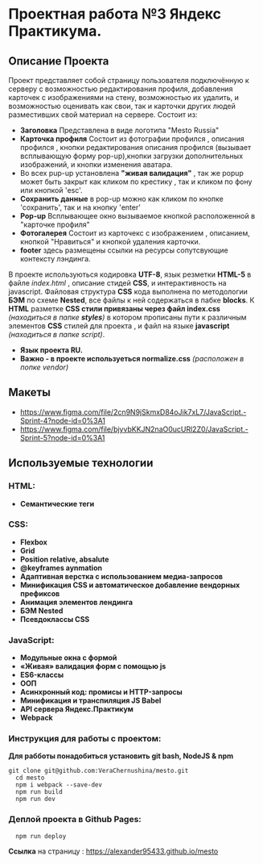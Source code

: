 # Проектная работа №3 Яндекс Практикума.


## Описание Проекта
Проект представляет собой страницу пользователя подключённую к серверу с возможностью редактирования профиля, добавления карточек с изображениями на стену, возможностью их удалить, и возможностью оценивать как свои, так и карточки других людей разместивших свой материал на сервере.
Состоит из:
- **Заголовка** Представлена в виде логотипа "Mesto Russia"
- **Карточка профиля** Состоит из фотографии профился , описания профился , кнопки редактирования описания профился (вызывает всплывающую форму pop-up),кнопки загрузки дополнительных изображений, и кнопки изменения аватара.     
- Во всех pup-up установлена **"живая валидация"** , так же popup может быть закрыт как кликом по крестику , так и кликом по фону или кнопкой 'esc'.   
- **Сохранить данные** в pop-up можно как кликом по кнопке 'сохранить', так и на кнопку 'enter'
- **Pop-up** Всплывающее окно вызываемое кнопкой расположенной в "карточке профиля"
- **Фотогалерея** Состоит из карточекс с изображением , описанием, кнопкой "Нравиться" и кнопкой удаления карточки.
- **footer** здесь размещены ссылки на ресурсы сопутсвующие контексту лэндинга. 


В проекте используються кодировка **UTF-8**, язык резметки **HTML-5** в файле *index.html* , описание стидей **CSS**, и интерактивность на javascript. Файловая структура **CSS** кода выполнена по методологии **БЭМ** по схеме **Nested**, все файлы к ней содержаться в пабке **blocks**.
К **HTML** разметке **CSS стили привязаны через файл index.css** *(находиться в папке **styles**)* в котором прописаны пути к 
различным элементов **CSS** стилей для проекта , и файл на языке **javascript** *(находиться в папке script)*.
- **Язык проекта RU.**  
- **Важно - в проекте используеться normalize.css**  *(расположен в попке vendor)*
## Макеты
- https://www.figma.com/file/2cn9N9jSkmxD84oJik7xL7/JavaScript.-Sprint-4?node-id=0%3A1 
- https://www.figma.com/file/bjyvbKKJN2naO0ucURl2Z0/JavaScript.-Sprint-5?node-id=0%3A1

## Используемые технологии
### HTML:
- **Семантические теги**
### CSS:
- **Flexbox**
- **Grid**
- **Position relative, absalute**
- **@keyframes aynmation**
- **Адаптивная верстка с использованием медиа-запросов**
- **Минификация CSS и автоматическое добавление вендорных префиксов**
- **Анимация элементов лендинга**
- **БЭМ Nested**
- **Псевдоклассы CSS**

### JavaScript:
- **Модульные окна с формой**
- **«Живая» валидация форм с помощью js**
- **ES6-классы**
- **ООП**
- **Асинхронный код: промисы и HTTP-запросы**
- **Минификация и транспиляция JS Babel**
- **API сервера Яндекс.Практикум**
- **Webpack**
### Инструкция для работы с проектом:
**Для рабботы понадобиться установить git bash, NodeJS & npm** 
```
git clone git@github.com:VeraChernushina/mesto.git
  cd mesto
  npm i webpack --save-dev
  npm run build
  npm run dev
```
### Деплой проекта в Github Pages:
```
  npm run deploy

```
**Ссылка** на страницу :  https://alexander95433.github.io/mesto

